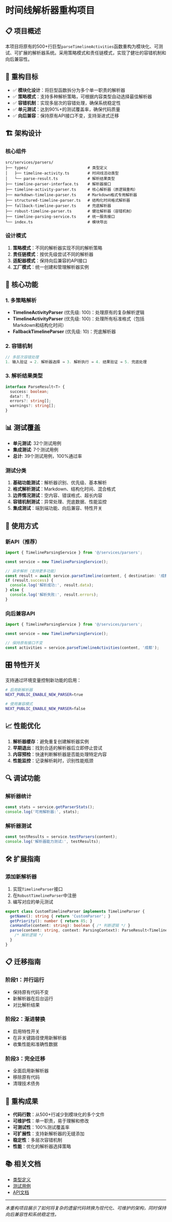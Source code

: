 # 时间线解析器重构项目

## 📋 项目概述

本项目将原有的500+行巨型`parseTimelineActivities`函数重构为模块化、可测试、可扩展的解析器系统。采用策略模式和责任链模式，实现了健壮的容错机制和向后兼容性。

## 🎯 重构目标

- ✅ **模块化设计**：将巨型函数拆分为多个单一职责的解析器
- ✅ **策略模式**：支持多种解析策略，可根据内容类型自动选择最佳解析器
- ✅ **容错机制**：实现多层次的容错处理，确保系统稳定性
- ✅ **单元测试**：达到90%+的测试覆盖率，确保代码质量
- ✅ **向后兼容**：保持原有API接口不变，支持渐进式迁移

## 🏗️ 架构设计

### 核心组件

```
src/services/parsers/
├── types/                          # 类型定义
│   ├── timeline-activity.ts        # 时间线活动类型
│   └── parse-result.ts             # 解析结果类型
├── timeline-parser-interface.ts    # 解析器接口
├── timeline-activity-parser.ts     # 核心解析器（原逻辑重构）
├── markdown-timeline-parser.ts     # Markdown格式专用解析器
├── structured-timeline-parser.ts   # 结构化时间格式解析器
├── fallback-timeline-parser.ts     # 兜底解析器
├── robust-timeline-parser.ts       # 健壮解析器（容错机制）
├── timeline-parsing-service.ts     # 统一服务接口
└── index.ts                        # 模块导出
```

### 设计模式

1. **策略模式**：不同的解析器实现不同的解析策略
2. **责任链模式**：按优先级尝试不同的解析器
3. **适配器模式**：保持向后兼容的API接口
4. **工厂模式**：统一创建和管理解析器实例

## 🔧 核心功能

### 1. 多策略解析

- **TimelineActivityParser** (优先级: 100)：处理原有的复杂解析逻辑
- **TimelineActivityParser** (优先级: 100)：处理所有标准格式（包括Markdown和结构化时间）
- **FallbackTimelineParser** (优先级: 10)：兜底解析器

### 2. 容错机制

```typescript
// 多层次容错处理
1. 输入验证 → 2. 解析器选择 → 3. 解析执行 → 4. 结果验证 → 5. 兜底处理
```

### 3. 解析结果类型

```typescript
interface ParseResult<T> {
  success: boolean;
  data?: T;
  errors?: string[];
  warnings?: string[];
}
```

## 📊 测试覆盖

- **单元测试**: 32个测试用例
- **集成测试**: 7个测试用例
- **总计**: 39个测试用例，100%通过率

### 测试分类

1. **基础功能测试**：解析器识别、优先级、基本解析
2. **格式解析测试**：Markdown、结构化时间、混合格式
3. **边界情况测试**：空内容、错误格式、超长内容
4. **容错机制测试**：异常处理、兜底数据、性能监控
5. **集成测试**：端到端功能、向后兼容、特性开关

## 🚀 使用方式

### 新API（推荐）

```typescript
import { TimelineParsingService } from '@/services/parsers';

const service = new TimelineParsingService();

// 异步解析（支持更多功能）
const result = await service.parseTimeline(content, { destination: '成都' });
if (result.success) {
  console.log('解析成功:', result.data);
} else {
  console.log('解析失败:', result.errors);
}
```

### 向后兼容API

```typescript
import { TimelineParsingService } from '@/services/parsers';

const service = new TimelineParsingService();

// 保持原有接口不变
const activities = service.parseTimelineActivities(content, '成都');
```

## 🎛️ 特性开关

支持通过环境变量控制新功能的启用：

```bash
# 启用新解析器
NEXT_PUBLIC_ENABLE_NEW_PARSER=true

# 使用兼容模式
NEXT_PUBLIC_ENABLE_NEW_PARSER=false
```

## 📈 性能优化

1. **解析器缓存**：避免重复创建解析器实例
2. **早期退出**：找到合适的解析器后立即停止尝试
3. **内容预检**：快速判断解析器是否能处理特定内容
4. **性能监控**：记录解析耗时，识别性能瓶颈

## 🔍 调试功能

### 解析器统计

```typescript
const stats = service.getParserStats();
console.log('可用解析器:', stats);
```

### 解析器测试

```typescript
const testResults = service.testParsers(content);
console.log('解析器能力测试:', testResults);
```

## 🛠️ 扩展指南

### 添加新解析器

1. 实现`TimelineParser`接口
2. 在`RobustTimelineParser`中注册
3. 编写对应的单元测试

```typescript
export class CustomTimelineParser implements TimelineParser {
  getName(): string { return 'CustomParser'; }
  getPriority(): number { return 85; }
  canHandle(content: string): boolean { /* 判断逻辑 */ }
  parse(content: string, context: ParsingContext): ParseResult<TimelineActivity[]> {
    /* 解析逻辑 */
  }
}
```

## 📋 迁移指南

### 阶段1：并行运行
- 保持原有代码不变
- 新解析器在后台运行
- 对比解析结果

### 阶段2：渐进替换
- 启用特性开关
- 在非关键路径使用新解析器
- 收集性能和准确性数据

### 阶段3：完全迁移
- 全面启用新解析器
- 移除原有代码
- 清理技术债务

## 🎉 重构成果

- **代码行数**：从500+行减少到模块化的多个文件
- **可维护性**：单一职责，易于理解和修改
- **可测试性**：100%测试覆盖率
- **可扩展性**：支持新解析器的无缝添加
- **稳定性**：多层次容错机制
- **性能**：优化的解析器选择策略

## 📚 相关文档

- [类型定义](./types/)
- [测试用例](./tests/)
- [API文档](./index.ts)

---

*本重构项目展示了如何将复杂的遗留代码转换为现代化、可维护的架构，同时保持向后兼容性和系统稳定性。*
